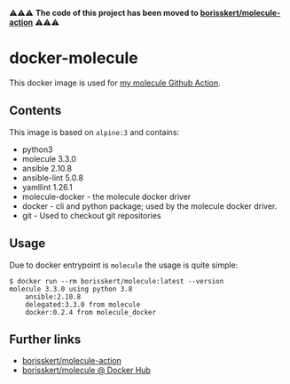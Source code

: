 ⚠⚠⚠ **The code of this project has been moved to [borisskert/molecule-action](https://github.com/borisskert/molecule-action)** ⚠⚠⚠

# docker-molecule

This docker image is used for [my molecule Github Action](https://github.com/borisskert/molecule-action).

## Contents

This image is based on `alpine:3` and contains:

* python3
* molecule 3.3.0
* ansible 2.10.8
* ansible-lint 5.0.8
* yamllint 1.26.1
* molecule-docker - the molecule docker driver
* docker - cli and python package; used by the molecule docker driver.
* git - Used to checkout git repositories

## Usage

Due to docker entrypoint is `molecule` the usage is quite simple:

```shell script
$ docker run --rm borisskert/molecule:latest --version
molecule 3.3.0 using python 3.8 
    ansible:2.10.8
    delegated:3.3.0 from molecule
    docker:0.2.4 from molecule_docker
```

## Further links

* [borisskert/molecule-action](https://github.com/borisskert/molecule-action)
* [borisskert/molecule @ Docker Hub](https://hub.docker.com/repository/docker/borisskert/molecule)
